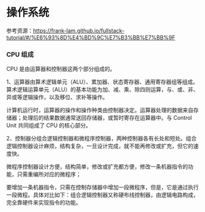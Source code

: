 # 操作系统

参考资源：https://frank-lam.github.io/fullstack-tutorial/#/%E6%93%8D%E4%BD%9C%E7%B3%BB%E7%BB%9F

### CPU 组成

CPU 是由运算器和控制器这两个部分组成的。

1、运算器由算术逻辑单元（ALU）、累加器、状态寄存器、通用寄存器组等组成。算术逻辑运算单元（ALU）的基本功能为加、减、乘、除四则运算，与、或、非、异或等逻辑操作，以及移位、求补等操作。

计算机运行时，运算器的操作和操作种类由控制器决定。运算器处理的数据来自存储器；处理后的结果数据通常送回存储器，或暂时寄存在运算器中。与 Control Unit 共同组成了 CPU 的核心部分。

2、控制器分组合逻辑控制器和微程序控制器，两种控制器各有长处和短处。组合逻辑控制器设计麻烦，结构复杂，一旦设计完成，就不能再修改或扩充，但它的速度快。

微程序控制器设计方便，结构简单，修改或扩充都方便，修改一条机器指令的功能，只需重编所对应的微程序；

要增加一条机器指令，只需在控制存储器中增加一段微程序，但是，它是通过执行一段微程。具体对比如下：组合逻辑控制器又称硬布线控制器，由逻辑电路构成，完全靠硬件来实现指令的功能。
